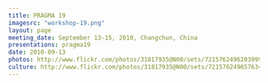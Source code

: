 ```yaml
---
title: PRAGMA 19
imagesrc: "workshop-19.png"
layout: page
meeting_date: September 13-15, 2010, Changchun, China
presentations: pragma19
date: 2010-09-13
photos: http://www.flickr.com/photos/31817935@N00/sets/72157624962039997/
culture: http://www.flickr.com/photos/31817935@N00/sets/72157624965763421/
---
```


